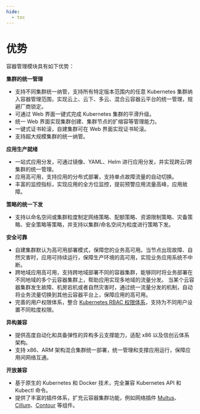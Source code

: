 ```yaml
---
hide:
  - toc
---
```


# 优势

容器管理模块具有如下优势：

**集群的统一管理**

- 支持不同集群统一纳管，支持所有特定版本范围内的任意 Kubernetes 集群纳入容器管理范围，实现云上、云下、多云、混合云容器云平台的统一管理，规避厂商锁定。
- 可通过 Web 界面一键式完成 Kubernetes 集群的平滑升级。
- 统一 Web 界面实现集群创建、集群节点的扩缩容等管理能力。
- 一键式证书轮滚，自建集群可在 Web 界面实现证书轮滚。
- 支持超大规模集群的统一纳管。

**应用生产就绪**

- 一站式应用分发，可通过镜像、YAML、Helm 进行应用分发，并实现跨云/跨集群的统一管理。
- 应用高可用，支持应用的分布式部署，支持单点故障流量的自动切换。
- 丰富的监控指标，实现应用的全方位监控，提前预警应用流量高峰，应用故障。

**策略的统一下发**

- 支持以命名空间或集群粒度制定网络策略、配额策略、资源限制策略、灾备策略、安全策略等策略，并支持以集群/命名空间为粒度进行策略下发。

**安全可靠**

- 自建集群默认为高可用部署模式，保障您的业务高可用。当节点出现故障、自然灾害时，应用可持续运行，保障生产环境的高可用，实现业务应用系统不中断。
- 跨地域应用高可用，支持跨地域部署不同的容器集群，能够同时将业务部署在不同地域的多个云容器集群上，帮助应用实现多地域的流量分发。
  当某个云容器集群发生故障、机房宕机或者自然灾害时，通过统一流量分发的机制，自动将业务流量切换到其他云容器平台上，保障应用的高可用。
- 完善的用户权限体系，整合 [Kubernetes RBAC 权限体系](https://kubernetes.io/zh-cn/docs/reference/access-authn-authz/rbac/)，支持为不同用户设置不同粒度权限。

**异构兼容**

- 提供高度自动化和具备弹性的异构多云支撑能力，适配 x86 以及信创云体系架构。
- 支持 x86、ARM 架构混合集群统一部署，统一管理和支撑应用运行，保障应用间网络互通。

**开放兼容**

- 基于原生的 Kubernetes 和 Docker 技术，完全兼容 Kubernetes API 和 Kubectl 命令。
- 提供了丰富的插件体系，扩充云容器集群功能，例如网络插件 [Multus](https://github.com/k8snetworkplumbingwg/multus-cni)、[Cillum](../../network/modules/cilium/what.md)、[Contour](https://projectcontour.io/) 等组件。

